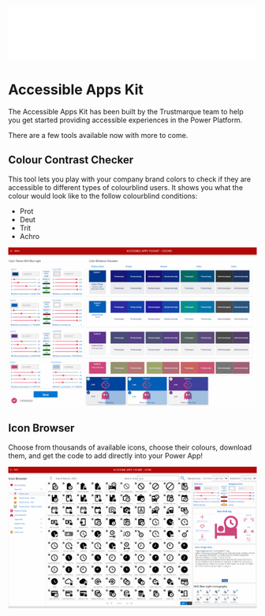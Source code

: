 ![TM Logo](Assets/TM_Logo_White.svg)

# Accessible Apps Kit

The Accessible Apps Kit has been built by the Trustmarque team to help you get started providing accessible experiences in the Power Platform.

There are a few tools available now with more to come.

## Colour Contrast Checker

This tool lets you play with your company brand colors to check if they are accessible to different types of colourblind users. It shows you what the colour would look like to the follow colourblind conditions:

- Prot
- Deut
- Trit
- Achro

![Colour Contrast Demonstration](Assets/short-color-demo.gif)

## Icon Browser

Choose from thousands of available icons, choose their colours, download them, and get the code to add directly into your Power App!

![Icon Browser Demonstration](Assets/short-icon-browser.gif)
